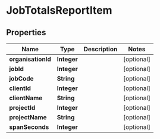 

# JobTotalsReportItem

## Properties

Name | Type | Description | Notes
------------ | ------------- | ------------- | -------------
**organisationId** | **Integer** |  |  [optional]
**jobId** | **Integer** |  |  [optional]
**jobCode** | **String** |  |  [optional]
**clientId** | **Integer** |  |  [optional]
**clientName** | **String** |  |  [optional]
**projectId** | **Integer** |  |  [optional]
**projectName** | **String** |  |  [optional]
**spanSeconds** | **Integer** |  |  [optional]




